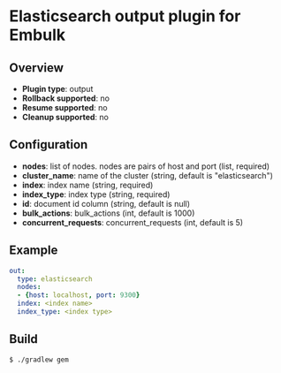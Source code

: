 # Elasticsearch output plugin for Embulk

## Overview

* **Plugin type**: output
* **Rollback supported**: no
* **Resume supported**: no
* **Cleanup supported**: no

## Configuration

- **nodes**: list of nodes. nodes are pairs of host and port (list, required)
- **cluster_name**: name of the cluster (string, default is "elasticsearch")
- **index**: index name (string, required)
- **index_type**: index type (string, required)
- **id**: document id column (string, default is null)
- **bulk_actions**: bulk_actions (int, default is 1000)
- **concurrent_requests**: concurrent_requests (int, default is 5)

## Example

```yaml
out:
  type: elasticsearch
  nodes:
  - {host: localhost, port: 9300}
  index: <index name>
  index_type: <index type>
```

## Build

```
$ ./gradlew gem
```
